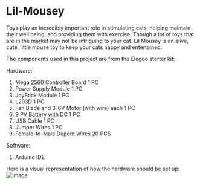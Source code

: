 # Lil-Mousey
Toys play an incredibly important role in stimulating cats, helping maintain their well being, and providing them with exercise. Though a lot of toys that are in the market may not be intriguing to your cat. Lil Mousey is an alive, cute, little mouse toy to keep your cats happy and entertained.

The components used in this project are from the Elegoo starter kit:

Hardware:
1. Mega 2560 Controller Board 1 PC
2. Power Supply Module 1 PC
3. JoyStick Module 1 PC
4. L293D 1 PC
5. Fan Blade and 3-6V Motor (with wire) each 1 PC
6. 9 PV Battery with DC 1 PC
7. USB Cable 1 PC
8. Jumper Wires 1 PC
9. Female-to-Male Dupont Wires 20 PCS

Software: 
1. Arduino IDE

Here is a visual representation of how the hardware should be set up: 
![image](https://github.com/user-attachments/assets/6d53cc2c-17a1-4960-9514-5053a90b397a)
